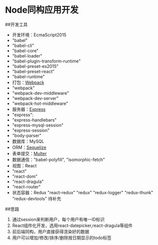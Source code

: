 # Node同构应用开发

##开发工具
+ 开发环境：EcmaScript2015
 +  "babel"
 +  "babel-cli"
 + "babel-core"
 +  "babel-loader"
 +  "babel-plugin-transform-runtime"
 +  "babel-preset-es2015"
 +  "babel-preset-react"
 +  "babel-runtime"
+ 打包：[Webpack](http://webpack.github.io/docs/)
 +  "webpack"
 +  "webpack-dev-middleware"
 +  "webpack-dev-server"
 +  "webpack-hot-middleware"
+ 服务器：[Express](http://www.expressjs.com.cn/)
 +  "express":
 +  "express-handlebars"
 +  "express-mysql-session"
 +  "express-session"
 +  "body-parser"
+ 数据库：MySQL
+ ORM：[Sequelize](http://docs.sequelizejs.com/en/v3/)
+ 表单提交：[Multer](https://github.com/expressjs/multer)
+ 数据通信："babel-polyfill", "isomorphic-fetch"
+ 视图：React
 + "react"
 + "react-dom"
 + "react-dragula"
 + "react-router"
+ 状态容器：Redux
    "react-redux"
    "redux"
    "redux-logger"
    "redux-thunk"
    "redux-devtools"
待补充

##思路
1. 通过session来判断用户，每个用户有唯一ID标识
2. React组件化开发，选用react-datepicker,react-dragula等组件
3. 前后端同构，用户直接获得渲染好的数据
4. 用户可以增加/修改/排序/删除按日期显示的todo标签
